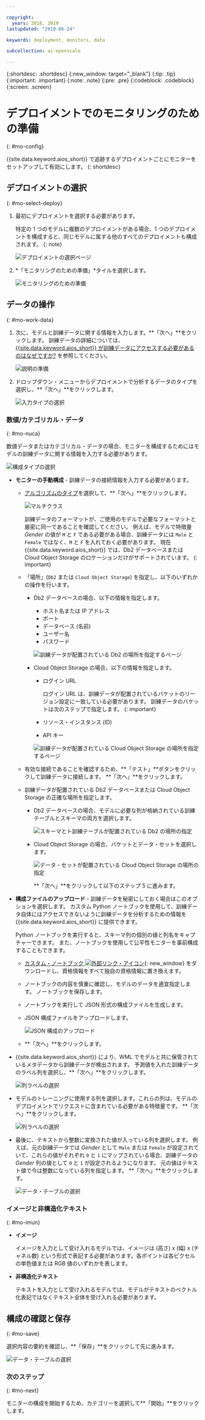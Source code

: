 ```yaml
---

copyright:
  years: 2018, 2019
lastupdated: "2019-06-24"

keywords: deployment, monitors, data

subcollection: ai-openscale

---
```


{:shortdesc: .shortdesc}
{:new_window: target="_blank"}
{:tip: .tip}
{:important: .important}
{:note: .note}
{:pre: .pre}
{:codeblock: .codeblock}
{:screen: .screen}

# デプロイメントでのモニタリングのための準備
{: #mo-config}

{{site.data.keyword.aios_short}} で追跡するデプロイメントごとにモニターをセットアップして有効にします。
{: shortdesc}

## デプロイメントの選択
{: #mo-select-deploy}

1.  最初にデプロイメントを選択する必要があります。

    特定の 1 つのモデルに複数のデプロイメントがある場合、1 つのデプロイメントを構成すると、同じモデルに属する他のすべてのデプロイメントも構成されます。
    {: note}

    ![デプロイメントの選択ページ](images/config-select-deploy.png)

1.  *「モニタリングのための準備」*タイルを選択します。

    ![モニタリングのための準備](images/config-prep-monitor.png)

## データの操作
{: #mo-work-data}

1.  次に、モデルと訓練データに関する情報を入力します。**「次へ」**をクリックします。 訓練データの詳細については、[{{site.data.keyword.aios_short}} が訓練データにアクセスする必要があるのはなぜですか?](/docs/services/ai-openscale?topic=ai-openscale-trainingdata#trainingdata) を参照してください。

    ![説明の準備](images/config-what-monitor.png)

1.  ドロップダウン・メニューからデプロイメントで分析するデータのタイプを選択し、**「次へ」**をクリックします。

    ![入力タイプの選択](images/config-input-monitor.png)

### 数値/カテゴリカル・データ
{: #mo-nuca}

数値データまたはカテゴリカル・データの場合、モニターを構成するためにはモデルの訓練データに関する情報を入力する必要があります。

  ![構成タイプの選択](images/config-manual-monitor.png)

- **モニターの手動構成** - 訓練データの接続情報を入力する必要があります。

    - [アルゴリズムのタイプ](/docs/services/ai-openscale?topic=ai-openscale-acc-monitor#acc-understand)を選択して、**「次へ」**をクリックします。

      ![マルチクラス](images/multiclass.png)

      訓練データのフォーマットが、ご使用のモデルで必要なフォーマットと厳密に同一であることを確認してください。 例えば、モデルで特徴量 *Gender* の値が `M` と `F` である必要がある場合、訓練データには `Male` と `Female` ではなく、`M` と `F` を入れておく必要があります。 現在 {{site.data.keyword.aios_short}} では、Db2 データベースまたは Cloud Object Storage のロケーションだけがサポートされています。
        {: important}

    - 「場所」(`Db2` または `Cloud Object Storage`) を指定し、以下のいずれかの操作を行います。

        - Db2 データベースの場合、以下の情報を指定します。

            - ホスト名または IP アドレス
            - ポート
            - データベース (名前)
            - ユーザー名
            - パスワード

            ![訓練データが配置されている Db2 の場所を指定するページ](images/config-train-db2-monitor.png)

        - Cloud Object Storage の場合、以下の情報を指定します。

            - ログイン URL

              ログイン URL は、訓練データが配置されているバケットのリージョン設定に一致している必要があります。 訓練データのバケットは次のステップで指定します。
              {: important}

            - リソース・インスタンス (ID)
            - API キー

            ![訓練データが配置されている Cloud Object Storage の場所を指定するページ](images/config-train-cos-monitor.png)

    - 有効な接続であることを確認するため、**「テスト」**ボタンをクリックして訓練データに接続します。 **「次へ」**をクリックします。

    - 訓練データが配置されている Db2 データベースまたは Cloud Object Storage の正確な場所を指定します。

        - Db2 データベースの場合、モデルに必要な列が格納されている訓練テーブルとスキーマの両方を選択します。

          ![スキーマとト訓練テーブルが配置されている Db2 の場所の指定](images/fair-config-table-db2.png)

        - Cloud Object Storage の場合、バケットとデータ・セットを選択します。

          ![データ・セットが配置されている Cloud Object Storage の場所の指定](images/fair-config-dset-cos.png)

          **「次へ」**をクリックして以下のステップ 5 に進みます。

- **構成ファイルのアップロード** - 訓練データを秘密にしておく場合はこのオプションを選択します。 カスタム Python ノートブックを使用して、訓練データ自体にはアクセスできないように訓練データを分析するための情報を {{site.data.keyword.aios_short}} に提供できます。

  Python ノートブックを実行すると、スキーマ列の個別の値と列名をキャプチャーできます。 また、ノートブックを使用して公平性モニターを事前構成することもできます。

    - [カスタム・ノートブック ![外部リンク・アイコン](../../icons/launch-glyph.svg "外部リンク・アイコン")](https://github.com/IBM-Watson/aios-data-distribution/blob/master/training_statistics_notebook.ipynb){: new_window} をダウンロードし、資格情報をすべて独自の資格情報に置き換えます。

    - ノートブックの内容を慎重に確認し、モデルのデータを適宜指定します。 ノートブックを保存します。

    - ノートブックを実行して JSON 形式の構成ファイルを生成します。

    - JSON 構成ファイルをアップロードします。

        ![JSON 構成のアップロード](images/config-json-monitor.png)

    - **「次へ」**をクリックします。

- {{site.data.keyword.aios_short}} により、WML でモデルと共に保管されているメタデータから訓練データが検出されます。 予測値を入れた訓練データのラベル列を選択し、**「次へ」**をクリックします。

  ![列ラベルの選択](images/fair-config-column.png)

- モデルのトレーニングに使用する列を選択します。これらの列は、モデルのデプロイメントでリクエストに含まれている必要がある特徴量です。 **「次へ」**をクリックします。

    ![列ラベルの選択](images/explain-select-column.png)

- 最後に、テキストから整数に変換された値が入っている列を選択します。 例えば、元の訓練データでは *Gender* として `Male` または `Female` が設定されていて、これらの値がそれぞれ `0` と `1` にマップされている場合、訓練データの *Gender* 列の値として `0` と `1` が設定されるようになります。 元の値はテキスト値で今は整数になっている列を指定します。 **「次へ」**をクリックします。

    ![データ・テーブルの選択](images/explain-text-column.png)

### イメージと非構造化テキスト
{: #mo-imun}

- **イメージ**

  イメージを入力として受け入れるモデルでは、イメージは (高さ) x (幅) x (チャネル数) という形式で表記する必要があります。各ポイントは各ピクセルの単色値または RGB 値のいずれかを表します。

- **非構造化テキスト**

   テキストを入力として受け入れるモデルでは、モデルがテキストのベクトル化表記ではなくテキスト全体を受け入れる必要があります。

## 構成の確認と保存
{: #mo-save}

選択内容の要約を確認し、**「保存」**をクリックして先に進みます。

  ![データ・テーブルの選択](images/config-summary-monitor.png)

### 次のステップ
{: #mo-next}

モニターの構成を開始するため、カテゴリーを選択して**「開始」**をクリックします。
